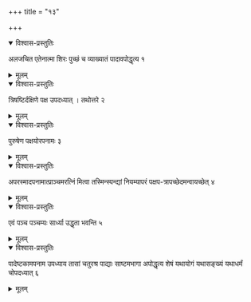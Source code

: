 +++
title = "१३"

+++


<details open><summary>विश्वास-प्रस्तुतिः</summary>

अलजचित एतेनात्मा शिरः पुच्छं च व्याख्यातं पादावपोद्धृत्य १
</details>

<details><summary>मूलम्</summary>

अलजचित एतेनात्मा शिरः पुच्छं च व्याख्यातं पादावपोद्धृत्य १
</details>


<details open><summary>विश्वास-प्रस्तुतिः</summary>

त्रिषष्टिर्दक्षिणे पक्ष उपदध्यात् । तथोत्तरे २
</details>

<details><summary>मूलम्</summary>

त्रिषष्टिर्दक्षिणे पक्ष उपदध्यात् । तथोत्तरे २
</details>


<details open><summary>विश्वास-प्रस्तुतिः</summary>

पुरुषेण पक्षयोरपनामः ३
</details>

<details><summary>मूलम्</summary>

पुरुषेण पक्षयोरपनामः ३
</details>


<details open><summary>विश्वास-प्रस्तुतिः</summary>

अपरस्मादपनामात्प्राञ्चमरत्निं मित्वा तस्मिन्स्पन्द्यां नियम्यापरं पक्षप-त्रापच्छेदमन्वायच्छेत् ४
</details>

<details><summary>मूलम्</summary>

अपरस्मादपनामात्प्राञ्चमरत्निं मित्वा तस्मिन्स्पन्द्यां नियम्यापरं पक्षप-त्रापच्छेदमन्वायच्छेत् ४
</details>


<details open><summary>विश्वास-प्रस्तुतिः</summary>

एवं पञ्च पञ्चम्यः सार्ध्या उद्धृता भवन्ति ५
</details>

<details><summary>मूलम्</summary>

एवं पञ्च पञ्चम्यः सार्ध्या उद्धृता भवन्ति ५
</details>


<details open><summary>विश्वास-प्रस्तुतिः</summary>

पादेष्टकामपनाम उपध्याय तासां चतुरश्र पाद्याः साष्टमभागा अपोद्धृत्य शेषं यथायोगं यथासङ्ख्यं यथाधर्मं चोपदध्यात् ६
</details>

<details><summary>मूलम्</summary>

पादेष्टकामपनाम उपध्याय तासां चतुरश्र पाद्याः साष्टमभागा अपोद्धृत्य शेषं यथायोगं यथासङ्ख्यं यथाधर्मं चोपदध्यात् ६
</details>
